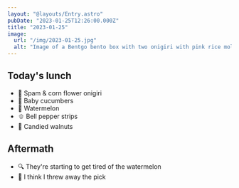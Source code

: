 ```yaml
---
layout: "@layouts/Entry.astro"
pubDate: "2023-01-25T12:26:00.000Z"
title: "2023-01-25"
image:
  url: "/img/2023-01-25.jpg"
  alt: "Image of a Bentgo bento box with two onigiri with pink rice molded into flowers, baby cucumbers, watermelon, bell pepper strips and candied walnuts"
---
```


## Today's lunch

- 🌸 Spam & corn flower onigiri
- 🥒 Baby cucumbers
- 🍉 Watermelon
- 🫑 Bell pepper strips
- 🍫 Candied walnuts

## Aftermath

- 🔍 They're starting to get tired of the watermelon
- 🤦 I think I threw away the pick
